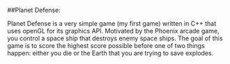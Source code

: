##Planet Defense:

Planet Defense is a very simple game (my first game) written in C++ that uses openGL for its graphics API. Motivated by the Phoenix arcade game, you control a space ship that destroys enemy space ships. The goal of this game is to score the highest score possible before one of two things happen: either you die or the Earth that you are trying to save explodes.

